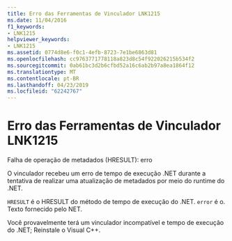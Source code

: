 ```yaml
---
title: Erro das Ferramentas de Vinculador LNK1215
ms.date: 11/04/2016
f1_keywords:
- LNK1215
helpviewer_keywords:
- LNK1215
ms.assetid: 0774d8e6-f0c1-4efb-8723-7e1be6863d81
ms.openlocfilehash: cc9763771778118a823d8c54f922026215b534f2
ms.sourcegitcommit: 0ab61bc3d2b6cfbd52a16c6ab2b97a8ea1864f12
ms.translationtype: MT
ms.contentlocale: pt-BR
ms.lasthandoff: 04/23/2019
ms.locfileid: "62242767"
---
```

# <a name="linker-tools-error-lnk1215"></a>Erro das Ferramentas de Vinculador LNK1215

Falha de operação de metadados (HRESULT): erro

O vinculador recebeu um erro de tempo de execução .NET durante a tentativa de realizar uma atualização de metadados por meio do runtime do .NET.

`HRESULT` é o HRESULT do método de tempo de execução do .NET. `error` é o. Texto fornecido pelo NET.

Você provavelmente terá um vinculador incompatível e tempo de execução do .NET; Reinstale o Visual C++.